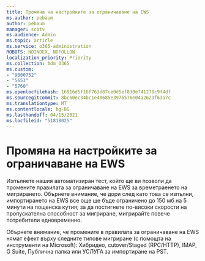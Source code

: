 ```yaml
---
title: Промяна на настройките за ограничаване на EWS
ms.author: pebaum
author: pebaum
manager: scotv
ms.audience: Admin
ms.topic: article
ms.service: o365-administration
ROBOTS: NOINDEX, NOFOLLOW
localization_priority: Priority
ms.collection: Adm_O365
ms.custom:
- "9000752"
- "5653"
- "5760"
ms.openlocfilehash: 16916d5f16f763d87ce0d5ef830e741279c9f4df
ms.sourcegitcommit: 8bc60ec34bc1e40685e3976576e04a2623f63a7c
ms.translationtype: MT
ms.contentlocale: bg-BG
ms.lasthandoff: 04/15/2021
ms.locfileid: "51818025"
---
```

# <a name="changing-ews-throttling-settings"></a>Промяна на настройките за ограничаване на EWS

Изпълнете нашия автоматизиран тест, който ще ви позволи да промените правилата за ограничаване на EWS за времетраенето на мигрирането. Обърнете внимание, че дори след като това се изпълни, импортирането на EWS все още ще бъде ограничено до 150 мб на 5 минути на пощенска кутия; за да постигнете по-високи скорости на пропускателна способност за мигриране, мигрирайте повече потребители едновременно.

Обърнете внимание, че промените в правилата за ограничаване на EWS нямат ефект върху следните типове мигриране (с помощта на инструменти на Microsoft): Хибридно, cutover/Staged (RPC/HTTP), IMAP, G Suite, Публична папка или УСЛУГА за импортиране на PST.